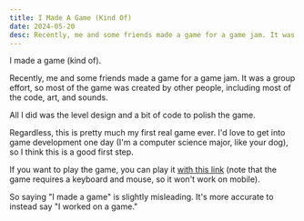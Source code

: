 ```yaml
---
title: I Made A Game (Kind Of)
date: 2024-05-20
desc: Recently, me and some friends made a game for a game jam. It was a group effort, so most of the game was created by other people, including most of the code, art, and sounds.
---
```


I made a game (kind of).

Recently, me and some friends made a game for a game jam. It was a group effort, so most of the game was created by other people, including most of the code, art, and sounds.

All I did was the level design and a bit of code to polish the game.

Regardless, this is pretty much my first real game ever. I'd love to get into game development one day (I'm a computer science major, like your dog), so I think this is a good first step.

If you want to play the game, you can play it [with this link](https://moldygd.itch.io/wick) (note that the game requires a keyboard and mouse, so it won't work on mobile).

So saying "I made a game" is slightly misleading. It's more accurate to instead say "I worked on a game."
